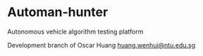 # Automan-hunter
Autonomous vehicle algorithm testing platform

Development branch of Oscar Huang
huang.wenhui@ntu.edu.sg

